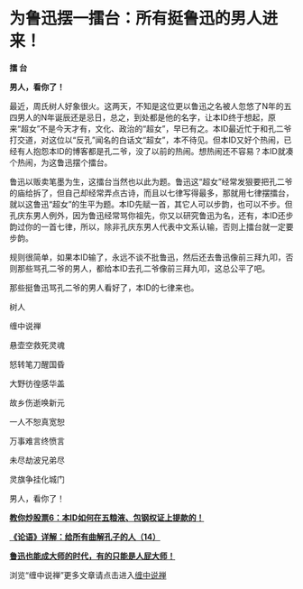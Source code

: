 为鲁迅摆一擂台：所有挺鲁迅的男人进来！
====



**擂  台**

**男人，看你了！**





最近，周氏树人好象很火。这两天，不知是这位更以鲁迅之名被人忽悠了N年的五四男人的N年诞辰还是忌日，总之，到处都是他的名字，让本ID终于想起，原来“超女”不是今天才有，文化、政治的“超女”，早已有之。本ID最近忙于和孔二爷打交道，对这位以“反孔”闻名的白话文“超女”，本不待见。但本ID又好个热闹，已经有人抱怨本ID的博客都是孔二爷，没了以前的热闹。想热闹还不容易？本ID就凑个热闹，为这鲁迅摆个擂台。

鲁迅以贩卖笔墨为生，这擂台当然也以此为题。鲁迅这“超女”经常发狠要把孔二爷的庙给拆了，但自己却经常弄点古诗，而且以七律写得最多，那就用七律摆擂台，就以这鲁迅“超女”的生平为题。本ID先赋一首，其它人可以步韵，也可以不步。但孔庆东男人例外，因为鲁迅经常骂你祖先，你又以研究鲁迅为名，还有，本ID还步韵过你的一首七律，所以，除非孔庆东男人代表中文系认输，否则上擂台就一定要步韵。

规则很简单，如果本ID输了，永远不谈不批鲁迅，然后还去鲁迅像前三拜九叩，否则那些骂孔二爷的男人，都给本ID去孔二爷像前三拜九叩，这总公平了吧。

那些挺鲁迅骂孔二爷的男人看好了，本ID的七律来也。

树人


缠中说禅

悬壶空救死灵魂

怒转笔刀醒国昏

大野彷徨感华盖

故乡伤逝唤新元

一人不恕真宽恕

万事难言终愤言

未尽劫波兄弟尽

灵旗争挂化城门

男人，看你了！

[**教你炒股票6：本ID如何在五粮液、包钢权证上提款的！**](http://blog.sina.com.cn/u/486e105c010006sw)

[**《论语》详解：给所有曲解孔子的人（14）**](http://blog.sina.com.cn/u/486e105c010006ua)

[**鲁迅也能成大师的时代，有的只能是人屁大师！**](http://blog.sina.com.cn/u/486e105c010006ff)

浏览“缠中说禅”更多文章请点击进入[缠中说禅](http://blog.sina.com.cn/m/chzhshch)
